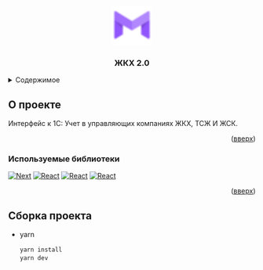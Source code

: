 <!-- PROJECT LOGO -->
<br />
<div align="center">
  <a href="https://github.com/othneildrew/Best-README-Template">
    <img src="public/images/favicon.png" alt="Logo" width="80" height="80">
  </a>

<h3 align="center">ЖКХ 2.0</h3>
<a name="readme-top"></a>
</div>



<!-- TABLE OF CONTENTS -->
<details>
  <summary>Содержимое</summary>
  <ol>
    <li>
      <a href="#about-the-project">О проекте</a>
      <ul>
        <li><a href="#built-with">Используемые библиотеки</a></li>
      </ul>
    </li>
    <li>
      <a href="#getting-started">Сборка</a>
  </ol>
</details>


<!-- О проекте -->
## О проекте

Интерфейс к 1C: Учет в управляющих компаниях ЖКХ, ТСЖ И ЖСК. 

<p align="right">(<a href="#readme-top">вверх</a>)</p>


### Используемые библиотеки

[![Next][Next.js]][Next-url]
[![React][React.js]][React-url]
[![React][React-query.js]][React-query-url]
[![React][Typescript.hs]][Typescript-url]
  

<p align="right">(<a href="#readme-top">вверх</a>)</p>



<!-- Сборка -->
## Сборка проекта


* yarn
  ```sh
  yarn install
  yarn dev
  ```


<!-- MARKDOWN LINKS & IMAGES -->
<!-- https://www.markdownguide.org/basic-syntax/#reference-style-links -->

[Next.js]: https://img.shields.io/badge/next.js-000000?style=for-the-badge&logo=nextdotjs&logoColor=white
[Next-url]: https://nextjs.org/
[React.js]: https://img.shields.io/badge/React-20232A?style=for-the-badge&logo=react&logoColor=61DAFB
[React-url]: https://reactjs.org/
[React-query.js]: https://img.shields.io/badge/-React%20Query-FF4154?style=for-the-badge&logo=react%20query&logoColor=white
[React-query-url]: https://tanstack.com/query/v3/
[Typescript.hs]: https://shields.io/badge/TypeScript-3178C6?logo=TypeScript&logoColor=FFF&style=flat-square
[Typescript-url]: https://www.typescriptlang.org/
